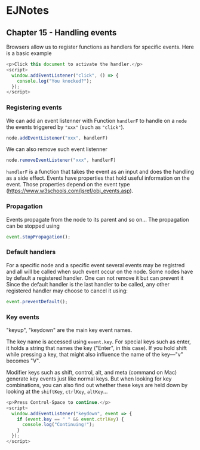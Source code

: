 # EJNotes

## Chapter 15 - Handling events

Browsers allow us to register functions as handlers for specific events. Here is a basic example

````javascript
<p>Click this document to activate the handler.</p>
<script>
  window.addEventListener("click", () => {
    console.log("You knocked?");
  });
</script>
````

### Registering events

We can add an event listenner with Function `handlerF` to handle on a `node` the events triggered by `"xxx"` (such as `"click"`).

````javascript
node.addEventListener("xxx", handlerF)
````

We can also remove such event listenner

````javascript
node.removeEventListener("xxx", handlerF)
````

`handlerF` is a function that takes the event as an input and does the handling as a side effect. 
Events have properties that hold useful information on the event. 
Those properties depend on the event type (https://www.w3schools.com/jsref/obj_events.asp).

### Propagation

Events propagate from the node to its parent and so on... The propagation can be stopped using

````javascript
event.stopPropagation();
````

### Default handlers

For a specific node and a specific event several events may be registred and all will be called when such event occur on the node.
Some nodes have by default a registered handler. One can not remove it but can prevent it 
Since the default handler is the last handler to be called, any other registered handler may choose to cancel it using:

````javascript
event.preventDefault();
````

### Key events

"keyup", "keydown" are the main key event names.

The key name is accessed using `event.key`.
For special keys such as enter, it holds a string that names the key ("Enter", in this case). 
If you hold shift while pressing a key, that might also influence the name of the key—"v" becomes "V".

Modifier keys such as shift, control, alt, and meta (command on Mac) generate key events just like normal keys. 
But when looking for key combinations, you can also find out whether these keys are held down by looking at the 
`shiftKey`, `ctrlKey`, `altKey`...

````javascript
<p>Press Control-Space to continue.</p>
<script>
  window.addEventListener("keydown", event => {
    if (event.key == " " && event.ctrlKey) {
      console.log("Continuing!");
    }
  });
</script>
````


